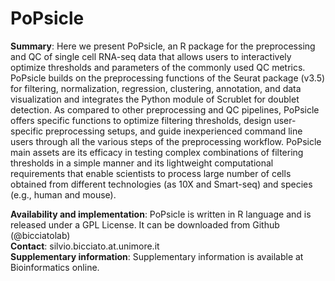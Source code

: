 # PoPsicle

<p><b>Summary</b>:  Here we present PoPsicle, an R package for the preprocessing and QC of single cell RNA-seq data that allows users to interactively optimize thresholds and parameters of the commonly used QC metrics. PoPsicle builds on the preprocessing functions of the Seurat package (v3.5) for filtering, normalization, regression, clustering, annotation, and data visualization and integrates the Python module of Scrublet for doublet detection. As compared to other preprocessing and QC pipelines, PoPsicle offers specific functions to optimize filtering thresholds, design user-specific preprocessing setups, and guide inexperienced command line users through all the various steps of the preprocessing workflow. PoPsicle main assets are its efficacy in testing complex combinations of filtering
thresholds in a simple manner and its lightweight computational requirements that enable scientists to process large number of cells obtained from different technologies (as 10X and Smart-seq) and species (e.g., human and mouse). </p>

<p><b>Availability and implementation</b>: PoPsicle is written in R language and is released under a GPL License. It can be downloaded from Github (@bicciatolab)
 </br><b>Contact</b>: silvio.bicciato.at.unimore.it</br>
 <b>Supplementary information</b>: Supplementary information is available at Bioinformatics online.</p>
